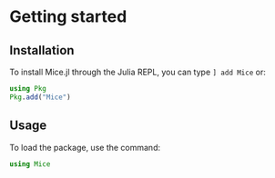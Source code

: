 # Getting started

## Installation
To install Mice.jl through the Julia REPL, you can type `] add Mice` or:

```julia
using Pkg
Pkg.add("Mice")
```

## Usage
To load the package, use the command:

```julia
using Mice
```